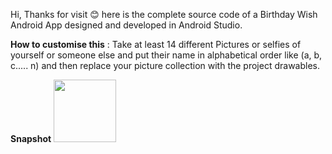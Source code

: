 Hi, 
Thanks for visit 😊
here is the complete source code of a Birthday Wish Android App designed and developed in Android Studio.

<b>How to customise this</b> :
Take at least 14 different Pictures or selfies of yourself or someone else and put their name in alphabetical order like (a, b, c..... n) and then replace your picture collection with the project drawables.

<b>Snapshot</b>
<img src="https://user-images.githubusercontent.com/70362030/154618484-593de127-6b0d-4297-893e-057888f26af1.jpg" width="100" height="100">
